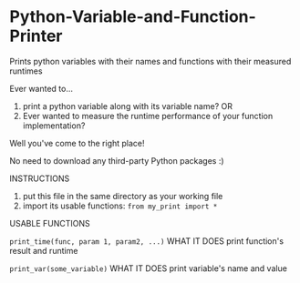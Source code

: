 # Python-Variable-and-Function-Printer
Prints python variables with their names and functions with their measured runtimes

Ever wanted to... 
1. print a python variable along with its variable name? OR
2. Ever wanted to measure the runtime performance of your function implementation? 

Well you've come to the right place!

No need to download any third-party Python packages :)

INSTRUCTIONS
1. put this file in the same directory as your working file
2. import its usable functions: `from my_print import *`

USABLE FUNCTIONS

`print_time(func, param 1, param2, ...)`
    WHAT IT DOES    print function's result and runtime

`print_var(some_variable)`
    WHAT IT DOES    print variable's name and value  

